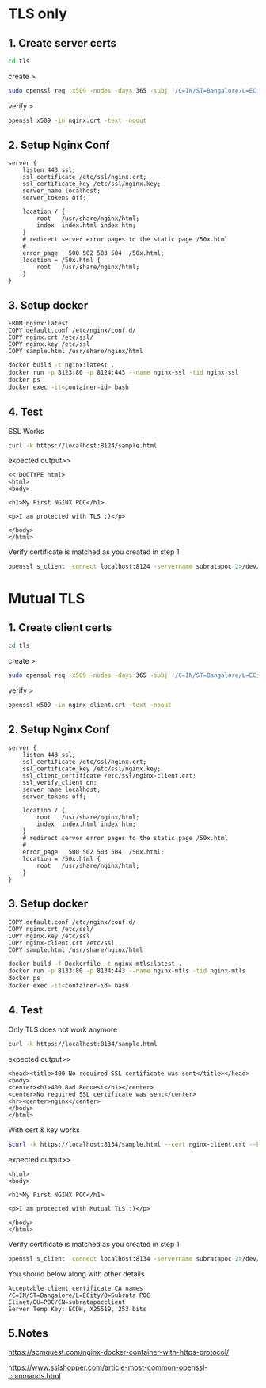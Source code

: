 # TLS only
## 1. Create server certs
```bash
cd tls
```

create > 
```bash
sudo openssl req -x509 -nodes -days 365 -subj '/C=IN/ST=Bangalore/L=ECity/O=Subrata POC/OU=POC/CN=subratapoc' -newkey rsa:2048 -keyout nginx.key -out nginx.crt
```

verify > 
```bash
openssl x509 -in nginx.crt -text -noout
```

## 2. Setup Nginx Conf
```
server {
    listen 443 ssl;
    ssl_certificate /etc/ssl/nginx.crt;
    ssl_certificate_key /etc/ssl/nginx.key;
    server_name localhost;
    server_tokens off;

    location / {
        root   /usr/share/nginx/html;
        index  index.html index.htm;
    }
    # redirect server error pages to the static page /50x.html
    #
    error_page   500 502 503 504  /50x.html;
    location = /50x.html {
        root   /usr/share/nginx/html;
    }
}
```
## 3. Setup docker
```
FROM nginx:latest
COPY default.conf /etc/nginx/conf.d/
COPY nginx.crt /etc/ssl/
COPY nginx.key /etc/ssl
COPY sample.html /usr/share/nginx/html
```

```bash
docker build -t nginx:latest .
docker run -p 8123:80 -p 8124:443 --name nginx-ssl -tid nginx-ssl
docker ps
docker exec -it<container-id> bash
```
## 4. Test
SSL Works 
```bash
curl -k https://localhost:8124/sample.html
```
expected output>>
```
<<!DOCTYPE html>
<html>
<body>

<h1>My First NGINX POC</h1>

<p>I am protected with TLS :)</p>

</body>
</html>
```

Verify certificate is matched as you created in step 1
```bash
openssl s_client -connect localhost:8124 -servername subratapoc 2>/dev/null
```

# Mutual TLS
## 1. Create client certs
```bash
cd tls
```
create > 
```bash
sudo openssl req -x509 -nodes -days 365 -subj '/C=IN/ST=Bangalore/L=ECity/O=Subrata POC Clinet/OU=POC/CN=subratapocclient' -newkey rsa:2048 -keyout nginx-client.key -out nginx-client.crt
```
verify >
```bash
openssl x509 -in nginx-client.crt -text -noout
```
## 2. Setup Nginx Conf
```
server {
    listen 443 ssl;
    ssl_certificate /etc/ssl/nginx.crt;
    ssl_certificate_key /etc/ssl/nginx.key;
	ssl_client_certificate /etc/ssl/nginx-client.crt;
	ssl_verify_client on;
    server_name localhost;
    server_tokens off;

    location / {
        root   /usr/share/nginx/html;
        index  index.html index.htm;
    }
    # redirect server error pages to the static page /50x.html
    #
    error_page   500 502 503 504  /50x.html;
    location = /50x.html {
        root   /usr/share/nginx/html;
    }
}
```
## 3. Setup docker
```FROM nginx:latest
COPY default.conf /etc/nginx/conf.d/
COPY nginx.crt /etc/ssl/
COPY nginx.key /etc/ssl
COPY nginx-client.crt /etc/ssl
COPY sample.html /usr/share/nginx/html
```
```bash
docker build -f Dockerfile -t nginx-mtls:latest .
docker run -p 8133:80 -p 8134:443 --name nginx-mtls -tid nginx-mtls
docker ps
docker exec -it<container-id> bash
```
## 4. Test
Only TLS does not work anymore 
```bash
curl -k https://localhost:8134/sample.html
```
expected output>>
```<html>
<head><title>400 No required SSL certificate was sent</title></head>
<body>
<center><h1>400 Bad Request</h1></center>
<center>No required SSL certificate was sent</center>
<hr><center>nginx</center>
</body>
</html>
```
With cert & key works
```bash
$curl -k https://localhost:8134/sample.html --cert nginx-client.crt --key nginx-client.key
```

expected output>>
```<!DOCTYPE html>
<html>
<body>

<h1>My First NGINX POC</h1>

<p>I am protected with Mutual TLS :)</p>

</body>
</html>
```
Verify certificate is matched as you created in step 1
```bash 
openssl s_client -connect localhost:8134 -servername subratapoc 2>/dev/null
```
You should below along with other details
```
Acceptable client certificate CA names
/C=IN/ST=Bangalore/L=ECity/O=Subrata POC Clinet/OU=POC/CN=subratapocclient
Server Temp Key: ECDH, X25519, 253 bits
```

## 5.Notes

https://scmquest.com/nginx-docker-container-with-https-protocol/

https://www.sslshopper.com/article-most-common-openssl-commands.html